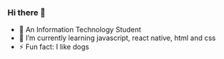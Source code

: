 ### Hi there 👋
- 🔭 An Information Technology Student
- 🌱 I’m currently learning javascript, react native, html and css
- ⚡ Fun fact: I like dogs
